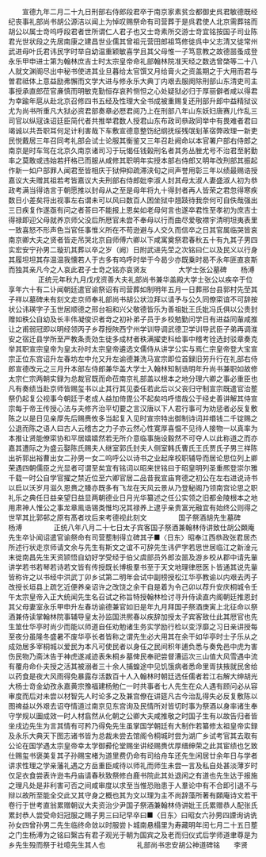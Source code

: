 <!-- { "loadSidebar": true } -->
　　宣德九年二月二十九日刑部右侍郎段君卒于南京家素贫佥都御史呉君敏德既经纪丧事礼部尚书胡公源洁以闻上为悼叹赐祭命有司营葬于是呉君使人北京需葬铭而胡公以属士竒呜呼段君者世所谓仁人君子也又士竒素所交游士竒宜铭按国子司业陈君光世状段之先居南康之建昌世业儒其曾祖元营田郎祖笃修徙呉中父志清又徙常州武进母叶氏君讳民字时举自幼温重颖敏喜学且其父母惟一子笃意教之故德噐蚤成登永乐甲申进士第为翰林庶吉士时太宗皇帝命礼部翰林院准天经之数选曾棨等二十八人就文渊阁尽出中秘书使进其业旦暮给太官馔又月给膏火之资盖期之于大用而君与曽君祗体上意益励弗懈而文学大进与修永乐大典丁内艰去服阕除刑部山东清吏司主事授承直郎莅官亷慎而明敏克勤恒存哀矜恻怛之心处疑狱必归于厚丽僻者咸以得君为幸踰年扈从赴北京召修四书五经及性理大全书成被重赐复还刑部升郎中益精狱议尤为尚书所重凡大狱必资君部奏章必厯君阅乃上在刑部八年山东妖妇唐赛儿作乱三司官以纵冦诛诏廷臣简代者共推举君数人授君山东布政司叅政同举中有畏难者君曰竭诚以共吾职耳何足计利害哉下车敷宣德意整饬纪纲抚绥残氓刬革宿弊政理一新吏民悦戴居三年召同考礼部会试士论服其衡鉴又三年召赴阙命以本官署户部右侍郎之南京是时车驾在北京久南京诸司习于玩愒任钱榖刑名者其务丛脞尤号不治君至躬勤率之莫敢或违始若扞格已而服从咸修其职明年实授本部右侍郎又明年改刑部其振起作新一如户部罪人闻君至皆相庆于狱伸抑疏滞浃旬之间声誉用彰三年以绩最赐诰授嘉议大夫赠其祖若考皆嘉议大夫刑部右侍郎妣李淑人封其母太淑人妻盛淑人初为叅政考满当得诰言于朝愿推以封母从之至是母年将九十得封者再人皆荣之君忽得寒疾数日小差矣将出视事左右谓未可以风曰数百人困坐狱中翘跂待我奈何可自佚哉强出三日疾复作遂亟有问之者荅曰不能报上恩矣如老母何言也遂卒君性至孝初为庶吉士得禄即迎父母就养京师父没后所厯官未尝不奉母以行而曲尽爱敬襟宇清明坦夷表里一致喜怒不形声色当官任事惟义所在不苟逊避与人交久而信卒之日其官属临哭皆哀南京卿大夫之贤者皆走吊哭北京自师傅六卿以下咸寓奠祭君春秋五十有九其子男四实宏安宁孙男二璇玑其葬以卒之岁（阙）日附武进先茔之次铭曰仁以及民义以行身其履坦坦其存温温我懐若人于古多有呜呼时举于今曷少亦既乗时曷不永年匪直哀斯而独其亲凡今之人哀此君子士竒之铭亦哀贤友
　　
　　大学士张公墓碑　　杨溥
　　
　　正统元年秋九月戊戌资善大夫礼部尚书兼华盖殿大学士张公以疾卒于位享年六十有二讣闻朝廷遣官谕祭诏有司营葬如制明年五月一日葬邢台县郭村先茔其子祥以墓碑未有刻文走京师奉礼部尚书胡公状泣拜以请予与公久同僚寀谊不可辞按状公讳瑛字子玉世居顺德之邢台祖和兴父敬德皆乐为善祖妣王氏妣冯氏俱以公贵封赠如秩公自幼及长丰伟凝俊识者竒之初补弟子员于乡校勉勤问学日有进益同軰咸推让之甫弱冠即以明经领丙子乡荐授陜西宁州学训导调武德卫学训导武臣子弟再调淮安之宿迁县学所至严教条责効生徒多成材者秩满擢吏科给事中稽考铨选封驳章奏克举其职宣宗皇帝为皇太孙时太宗皇帝遴选文儒侍从讲学公实与焉仁宗皇帝登大宝宣宗正位东宫诏升左春坊左中允又升左谕德兼洗马宣宗即位首録旧劳升行在礼部右侍郎宣德改元之三月升本部左侍郎兼华盖大学士入翰林知制诰明年升尚书兼职如故修太宗仁宗两朝实録为总裁官既而命莅南京礼部盖以根本之地分理六卿之事必重臣也凡有奏绩当赴京师皆赐玺书以止其行其见委任若此后以父丧归守制宣宗既遣官治塟祭仍起复公视事今朝廷于老成人益加倚毘公不起矣呜呼惜哉公于经史善讲解其侍宣宗每于帝王传授心法与夫修齐治平切要之言汉唐以下人君行事可为劝惩者必反复敷陈之以是日见亲厚先后赐赉攸多当起复入见时宣宗特出御制诗词并缗钱二千锭赐之公退而陈之语人曰古人云稽古之力子亦云然心性寛厚喜愠不见待人接物一以真率为本推让贤能僚寀协和平居嬉嬉然若无所介意临事施设毅然不可夺人以此称道之而亦嘉其遭际之为盛云娶陈氏赐夫人继室郭氏封夫人侧室韩氏曹氏王氏贾氏子男三祥陈出祈郭出裕曹出女二孙男一女二呜呼公以诗书之业起庠校职辅导而居论思位列上卿荣遇四朝儒臣之光显者可谓至矣宜有铭词以昭来世铭曰于昭皇明列圣重熈登崇尔雅千载一时公自学官擢之禁近位至六卿官居二品昔我宣庙育德之初公在左右进说诗书以启以沃岁月滋久恩赉之臻亦既多有飞龙在天风云景从乃登秘阁乃领南宫论思之职礼乐之典任日益亲望日益显两朝德业日月光华纂述之任公实领之旧都金陵根本之地用肃神人惟公之事龙章鳯诰锡类惟均况其禄养上逮乎亲贵富光融宜有始终公则得之世罕其比郭邨之原有髙者坟后来考德视此刻文
　　
　　国子祭酒胡先生墓碑　　杨溥
　　
　　正统八年八月二十七日太子宾客国子祭酒兼翰林侍讲致仕胡公頥庵先生卒讣闻诏遣官谕祭命有司营塟制得立碑其子■〈日东〉昭奉江西叅政张君居杰所述行状走京师请文余与先生有斯文之谊不可辞先生讳俨字若思世居临江之新淦元末徙南昌先生天资颕悟自幼好学受经于伯父虞部员外郎汝噐及游乡校从郡中请先軰讲学若书若琴若诗若文皆有传授既长博极羣书至于天文地理律厯医卜皆通其说先軰皆称许之以书经中洪武丁卯乡试第二明年会试中副榜授松江华亭教谕以内艰去丙子改授长垣县上疏乞近便养亲诏许之改饶之余干自是着为令己卯以荐升安庆桐城令壬午太宗皇帝入正大统闻先生名召试之称旨特授翰林检讨寻升侍读直内阁朝廷推恩封其父母妻室永乐甲申升左春坊谕德兼官如旧是年九月拜国子祭酒庚寅上北征命以祭酒兼侍读掌翰林院事辅导皇太孙监国洪熈春以疾辞加授太子宾客致仕此其厯官也先生筮仕华亭时尚少而能以师道自任劝勉诸生务实学励行检以变浮靡之习日亲讲授每至夜分虽隆冬盛暑不废华亭长者皆称之谓先生必大用其在余干如华亭时士子乐从之成効居多宰桐城以爱民为本凡可使民者以身任之民间积年逋负悉与奏免邑中虎为害伤民物乃斋沐告于神虎遂减迹表朱桐乡墓俾民奉祀尝督漕运次三山值大风雪遇中流有覆舟命仆夫授之活其被溺者三十余人捕蝗途中见饥饿病者悉命里胥扶掖就民舍给以药食是夜大风雨得免暴露存活数百十人入翰林时朝廷选任儒者若江右解大绅胡光大杨士竒金幼孜永嘉黄宗豫福建杨勉仁一时共事者七人先生在众人遇有顾问必从容审度而后对未尝以材智先人时论多之及兼宫僚在讲筵凡古今治乱得失必反复敷陈以图禆益以外艰去诏夺情道过南京见东宫询及民情所对皆切时事为祭酒以身率诸生奉守学规以圗成效一时人材翕然从化朝之公卿大夫咸推敬之时国子生有以故告归者皆坐戌边先生为言其情有可矜乃得免先生虽掌国学朝廷有大制作若纂修太祖皇帝实録及永乐大典天下图志诸书皆为总裁未尝去馆阁令桐城时尝为湖广乡试考官其去取有公论在国学遇太宗皇帝幸太学御彛伦堂赐坐讲经赐赉优厚缙绅荣之此其宦绩也乞致仕赐玺书褒美复其子孙赐宝楮为道里费仍命有司给舟车还先生闲居廿余年日与学者讲求性理之学亲藩礼遇之方岳重臣咸待以师礼而师生未尝一言及私自处甚淡薄岁时仅足衣食尝表许逊韦丹庙请春秋致祭修白鹿书院此其处退闲之有道也先生达于报施之理凡处是非利害可否之间咸审度以求至当惟恐贻患于人羣论中有不合即引退不与辩以故所至能全交此又其守身之概也其为文以理为主不尚辞藻所著有頥庵诗文若干卷行于世考直翁累赠朝议大夫资治少尹国子祭酒兼翰林侍讲妣王氏累赠恭人配张氏累封恭人尝受命妇冠服之赐子男三曰玘早卒曰■〈日东〉曰昭女六孙男四諲询讷诜孙女四曾孙男二先生临终命敛以时服尝卜城南悬榻里为寿藏明年闰七月二十五日塟之门生杨溥为之铭曰繄古有君子观光于朝为国宾之及老而归仪式后学师道聿尊是为乡先生殁而祭于社噫先生其人也
　　
　　礼部尚书忠安胡公神道碑铭　　李贤
　　
